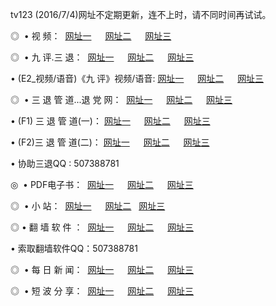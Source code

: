 tv123 (2016/7/4)网址不定期更新，连不上时，请不同时间再试试。
<p>◎   • 视 频： 
<a href="http://cd.spacetechnology.net/tv/" target="_blank">网址一</a> 　 
<a href="http://cd.spacetechnology.net/9018.html" target="_blank">网址二</a> 　 
<a href="http://cd.spacetechnology.net/9449.html" target="_blank">网址三</a></p>
<p>◎   • 九 评.三 退：  
<a href="http://cd.spacetechnology.net/t/" target="_blank">网址一</a> 　 
<a href="http://cd.spacetechnology.net/v/" target="_blank">网址二</a> 　 
<a href="http://cd.spacetechnology.net/tt/" target="_blank">网址三</a> 　</p>
<p>  • (E2_视频/语音)《九 评》视频/语音: 
<a href="http://cd.spacetechnology.net/v/" target="_blank">网址一</a> 　 
<a href="http://cd.spacetechnology.net/v/" target="_blank">网址二</a> 　 
<a href="http://cd.spacetechnology.net/v/" target="_blank">网址三</a></p>
<p>◎   • 三 退 管 道...退 党 网：  
<a href="http://cd.spacetechnology.net/go/8/" target="_blank">网址一</a> 　 
<a href="http://cd.spacetechnology.net/go/8/" target="_blank">网址二</a> 　 
<a href="http://cd.spacetechnology.net/go/8/" target="_blank">网址三</a></p>
<p>  • (F1) 三 退 管 道(一)： 
<a href="http://cd.spacetechnology.net/d/" target="_blank">网址一</a> 　 
<a href="http://cd.spacetechnology.net/d/" target="_blank">网址二</a> 　 
<a href="http://cd.spacetechnology.net/d/" target="_blank">网址三</a></p>
<p>  • (F2)三 退 管 道(二)： 
<a href="http://cd.spacetechnology.net/dd/" target="_blank">网址一</a> 　 
<a href="http://cd.spacetechnology.net/dd/" target="_blank">网址二</a> 　 
<a href="http://cd.spacetechnology.net/dd/" target="_blank">网址三</a></p>
<p>  • 协助三退QQ : 507388781</p>
<p>◎   • PDF电子书：  
<a href="http://cd.spacetechnology.net/p/" target="_blank">网址一</a> 　 
<a href="http://cd.spacetechnology.net/p/" target="_blank">网址二</a> 　 
<a href="http://cd.spacetechnology.net/p/" target="_blank">网址三</a></p>
<p>◎ </span>  •  小 站：  
<a href="http://cd.spacetechnology.net/" target="_blank">网址一</a> 　 
<a href="http://cd.spacetechnology.net/" target="_blank">网址二</a>   
<a href="http://cd.spacetechnology.net/" target="_blank">网址三</a></p>
<p>◎  • 翻 墙 软 件 ：  
<a href="http://cd.spacetechnology.net/f/" target="_blank">网址一</a> 　 
<a href="http://cd.spacetechnology.net/ff/" target="_blank">网址二</a> 　 
<a href="http://cd.spacetechnology.net/f/" target="_blank">网址三</a></p>
<p>  • 索取翻墙软件QQ：507388781</p>
<p>◎ </span>  • 每 日 新 闻：  
<a href="http://cd.spacetechnology.net/day/" target="_blank">网址一</a> 　 
<a href="http://cd.spacetechnology.net/day/" target="_blank">网址二</a> 　 
<a href="http://cd.spacetechnology.net/day/" target="_blank">网址三</a></p>
<p>◎ </span>  • 短 波 分 享：  
<a href="http://cd.spacetechnology.net/h/" target="_blank">网址一</a> 　 
<a href="http://cd.spacetechnology.net/h/" target="_blank">网址二</a> 　 
<a href="http://cd.spacetechnology.net/h/" target="_blank">网址三</a></p>
